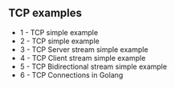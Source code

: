 ## TCP examples

- 1 - TCP simple example
- 2 - TCP simple example
- 3 - TCP Server stream simple example
- 4 - TCP Client stream simple example
- 5 - TCP Bidirectional stream simple example
- 6 - TCP Connections in Golang
